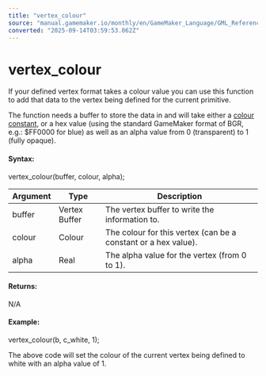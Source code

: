 ```yaml
---
title: "vertex_colour"
source: "manual.gamemaker.io/monthly/en/GameMaker_Language/GML_Reference/Drawing/Primitives/vertex_colour.htm"
converted: "2025-09-14T03:59:53.062Z"
---
```


# vertex\_colour

If your defined vertex format takes a colour value you can use this function to add that data to the vertex being defined for the current primitive.

The function needs a buffer to store the data in and will take either a [colour constant](../Colour_And_Alpha/Colour_And_Alpha.md), or a hex value (using the standard GameMaker format of BGR, e.g.: $FF0000 for blue) as well as an alpha value from 0 (transparent) to 1 (fully opaque).

#### Syntax:

vertex\_colour(buffer, colour, alpha);

| Argument | Type | Description |
| --- | --- | --- |
| buffer | Vertex Buffer | The vertex buffer to write the information to. |
| colour | Colour | The colour for this vertex (can be a constant or a hex value). |
| alpha | Real | The alpha value for the vertex (from 0 to 1). |

#### Returns:

N/A

#### Example:

vertex\_colour(b, c\_white, 1);

The above code will set the colour of the current vertex being defined to white with an alpha value of 1.